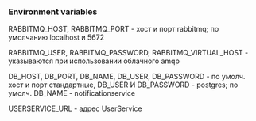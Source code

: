 ### Environment variables

RABBITMQ_HOST, RABBITMQ_PORT - хост и порт rabbitmq; по умолчанию localhost и 5672

RABBITMQ_USER, RABBITMQ_PASSWORD, RABBITMQ_VIRTUAL_HOST - указываются при использовании облачного amqp

DB_HOST, DB_PORT, DB_NAME, DB_USER, DB_PASSWORD - по умолч. хост и порт стандартные, DB_USER И DB_PASSWORD - postgres;
по умолч. DB_NAME - notificationservice

USERSERVICE_URL - адрес UserService